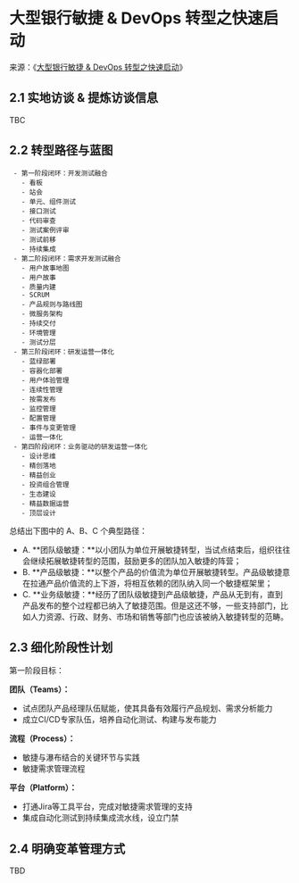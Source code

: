 # 大型银行敏捷 & DevOps 转型之快速启动
 
来源：《[大型银行敏捷 & DevOps 转型之快速启动](https://mp.weixin.qq.com/s?__biz=MzI1MzcwMDg2MA%3D%3D&mid=2247487345&idx=1&sn=5e9eca9d730e5469d9b6b49e49839d03&scene=45#wechat_redirect)》

## 2.1 实地访谈 & 提炼访谈信息

TBC

## 2.2 转型路径与蓝图

```process-step
 - 第一阶段闭环：开发测试融合
   - 看板 
   - 站会 
   - 单元、组件测试 
   - 接口测试 
   - 代码审查 
   - 测试案例评审 
   - 测试前移 
   - 持续集成 
 - 第二阶段闭环：需求开发测试融合
   - 用户故事地图
   - 用户故事
   - 质量内建
   - SCRUM
   - 产品规则与路线图
   - 微服务架构
   - 持续交付
   - 环境管理
   - 测试分层
 - 第三阶段闭环：研发运营一体化
   - 蓝绿部署
   - 容器化部署
   - 用户体验管理
   - 连续性管理
   - 按需发布
   - 监控管理
   - 配置管理
   - 事件与变更管理
   - 运营一体化
 - 第四阶段闭环：业务驱动的研发运营一体化
   - 设计思维
   - 精创落地
   - 精益创业
   - 投资组合管理
   - 生态建设
   - 精益数据运营
   - 顶层设计
```

总结出下图中的 A、B、C 个典型路径：

 - A. **团队级敏捷：**以小团队为单位开展敏捷转型，当试点结束后，组织往往会继续拓展敏捷转型的范围，鼓励更多的团队加入敏捷的阵营；
 - B. **产品级敏捷：**以整个产品的价值流为单位开展敏捷转型。产品级敏捷意在拉通产品价值流的上下游，将相互依赖的团队纳入同一个敏捷框架里；
 - C. **业务级敏捷：**经历了团队级敏捷到产品级敏捷，产品从无到有，直到产品发布的整个过程都已纳入了敏捷范围。但是这还不够，一些支持部门，比如人力资源、行政、财务、市场和销售等部门也应该被纳入敏捷转型的范畴。

## 2.3 细化阶段性计划

第一阶段目标：

**团队（Teams）：**

 * 试点团队产品经理队伍赋能，使其具备有效履行产品规划、需求分析能力
 * 成立CI/CD专家队伍，培养自动化测试、构建与发布能力

**流程（Process）：**

 * 敏捷与瀑布结合的关键环节与实践
 * 敏捷需求管理流程

**平台（Platform）：**

 * 打通Jira等工具平台，完成对敏捷需求管理的支持
 * 集成自动化测试到持续集成流水线，设立门禁

## 2.4 明确变革管理方式

TBD


